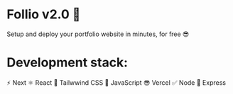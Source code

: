 # Follio v2.0 🦄
Setup and deploy your portfolio website in minutes, for free 😎


# Development stack:
⚡ Next
⚛  React
💅 Tailwwind CSS
🧠 JavaScript
😎 Vercel
✅ Node
🚄 Express